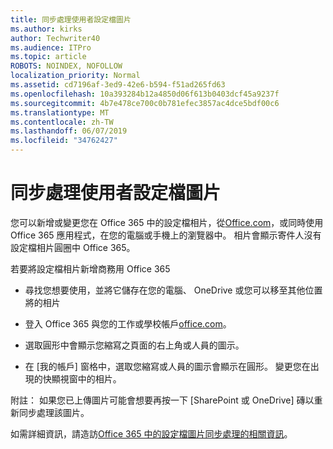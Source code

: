 ```yaml
---
title: 同步處理使用者設定檔圖片
ms.author: kirks
author: Techwriter40
ms.audience: ITPro
ms.topic: article
ROBOTS: NOINDEX, NOFOLLOW
localization_priority: Normal
ms.assetid: cd7196af-3ed9-42e6-b594-f51ad265fd63
ms.openlocfilehash: 10a393284b12a4850d06f613b0403dcf45a9237f
ms.sourcegitcommit: 4b7e478ce700c0b781efec3857ac4dce5bdf00c6
ms.translationtype: MT
ms.contentlocale: zh-TW
ms.lasthandoff: 06/07/2019
ms.locfileid: "34762427"
---
```

# <a name="sync-a-users-profile-picture"></a>同步處理使用者設定檔圖片

您可以新增或變更您在 Office 365 中的設定檔相片，從[Office.com](http://www.office.com)，或同時使用 Office 365 應用程式，在您的電腦或手機上的瀏覽器中。 相片會顯示寄件人沒有設定檔相片圓圈中 Office 365。

若要將設定檔相片新增商務用 Office 365

- 尋找您想要使用，並將它儲存在您的電腦、 OneDrive 或您可以移至其他位置將的相片

- 登入 Office 365 與您的工作或學校帳戶[office.com](http://www.office.com)。

- 選取圓形中會顯示您縮寫之頁面的右上角或人員的圖示。

- 在 [我的帳戶] 窗格中，選取您縮寫或人員的圖示會顯示在圓形。 變更您在出現的快顯視窗中的相片。

附註： 如果您已上傳圖片可能會想要再按一下 [SharePoint 或 OneDrive] 磚以重新同步處理該圖片。

如需詳細資訊，請造訪[Office 365 中的設定檔圖片同步處理的相關資訊](https://support.office.com/article/information-about-profile-picture-synchronization-in-office-365-20594d76-d054-4af4-a660-401133e3d48a?ui=en-US&amp;rs=en-US&amp;ad=US)。
